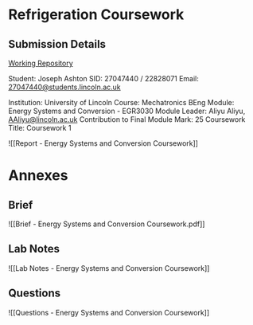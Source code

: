 
# Refrigeration Coursework

## Submission Details
[Working Repository](https://github.com/jasht1/Uni-Projects/tree/master/Energy%20Systems%20and%20Conversion/CourseWork)

Student: Joseph Ashton
SID: 27047440 / 22828071
Email: 27047440@students.lincoln.ac.uk

Institution: University of Lincoln
Course: Mechatronics BEng
Module: Energy Systems and Conversion - EGR3030
Module Leader: Aliyu Aliyu, AAliyu@lincoln.ac.uk
Contribution to Final Module Mark: 25 
Coursework Title: Coursework 1
 
![[Report - Energy Systems and Conversion Coursework]]

# Annexes
## Brief
![[Brief - Energy Systems and Conversion Coursework.pdf]]


## Lab Notes
![[Lab Notes - Energy Systems and Conversion Coursework]]
## Questions
![[Questions - Energy Systems and Conversion Coursework]]
